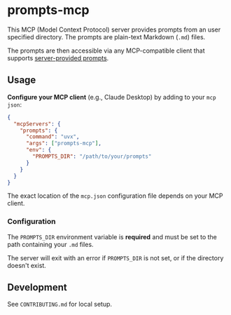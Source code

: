 # prompts-mcp

This MCP (Model Context Protocol) server provides prompts from an
user specified directory. The prompts are plain-text Markdown (`.md`) files.

The prompts are then accessible via any MCP-compatible client that supports
[server-provided prompts](https://modelcontextprotocol.io/specification/2025-06-18/server/prompts).

## Usage

**Configure your MCP client** (e.g., Claude Desktop) by adding to your `mcp json`:

```json
{
  "mcpServers": {
    "prompts": {
      "command": "uvx",
      "args": ["prompts-mcp"],
      "env": {
        "PROMPTS_DIR": "/path/to/your/prompts"
      }
    }
  }
}
```

The exact location of the `mcp.json` configuration file depends on your
MCP client.

### Configuration

The `PROMPTS_DIR` environment variable is **required** and must be set to
the path containing your `.md` files.

The server will exit with an error if `PROMPTS_DIR` is not set,
or if the directory doesn't exist.

## Development

See `CONTRIBUTING.md` for local setup.
